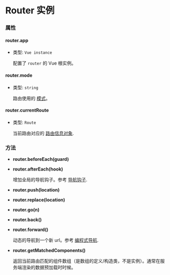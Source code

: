# Router 实例

### 属性

#### router.app

- 类型: `Vue instance`

  配置了 `router` 的 Vue 根实例。

#### router.mode

- 类型: `string`

  路由使用的 [模式](options.md#mode)。

#### router.currentRoute

- 类型: `Route`

  当前路由对应的 [路由信息对象](route-object.md).

### 方法

- **router.beforeEach(guard)**
- **router.afterEach(hook)**

  增加全局的导航钩子。参考 [导航钩子](../advanced/navigation-guards.md).


- **router.push(location)**
- **router.replace(location)**
- **router.go(n)**
- **router.back()**
- **router.forward()**

  动态的导航到一个新 url。参考 [编程式导航](../essentials/navigation.md).

- **router.getMatchedComponents()**

  返回当前路由匹配的组件数组（是数组的定义/构造类，不是实例）。通常在服务端渲染的数据预加载时时候。

